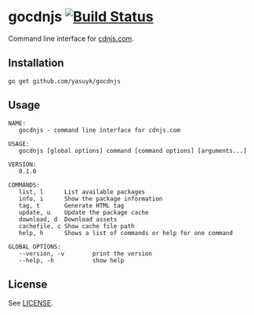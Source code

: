 gocdnjs [![Build Status](https://travis-ci.org/yasuyk/gocdnjs.png?branch=master)](https://travis-ci.org/yasuyk/gocdnjs)
============

Command line interface for [cdnjs.com][cdnjs].

## Installation

    go get github.com/yasuyk/gocdnjs

## Usage

```
NAME:
   gocdnjs - command line interface for cdnjs.com

USAGE:
   gocdnjs [global options] command [command options] [arguments...]

VERSION:
   0.1.0

COMMANDS:
   list, l      List available packages
   info, i      Show the package information
   tag, t       Generate HTML tag
   update, u    Update the package cache
   download, d  Download assets
   cachefile, c Show cache file path
   help, h      Shows a list of commands or help for one command

GLOBAL OPTIONS:
   --version, -v        print the version
   --help, -h           show help
```

[cdnjs]:http://cdnjs.com

## License

See [LICENSE][license].

[license]: https://github.com/yasuyk/gocdnjs/blob/master/LICENSE
